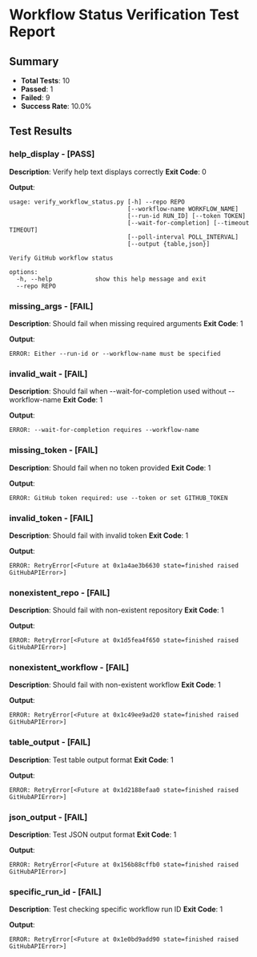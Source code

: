 
# Workflow Status Verification Test Report

## Summary
- **Total Tests**: 10
- **Passed**: 1
- **Failed**: 9
- **Success Rate**: 10.0%

## Test Results


### help_display - [PASS]
**Description**: Verify help text displays correctly
**Exit Code**: 0

**Output**:
```
usage: verify_workflow_status.py [-h] --repo REPO
                                 [--workflow-name WORKFLOW_NAME]
                                 [--run-id RUN_ID] [--token TOKEN]
                                 [--wait-for-completion] [--timeout TIMEOUT]
                                 [--poll-interval POLL_INTERVAL]
                                 [--output {table,json}]

Verify GitHub workflow status

options:
  -h, --help            show this help message and exit
  --repo REPO         
```


### missing_args - [FAIL]
**Description**: Should fail when missing required arguments
**Exit Code**: 1

**Output**:
```
ERROR: Either --run-id or --workflow-name must be specified

```


### invalid_wait - [FAIL]
**Description**: Should fail when --wait-for-completion used without --workflow-name
**Exit Code**: 1

**Output**:
```
ERROR: --wait-for-completion requires --workflow-name

```


### missing_token - [FAIL]
**Description**: Should fail when no token provided
**Exit Code**: 1

**Output**:
```
ERROR: GitHub token required: use --token or set GITHUB_TOKEN

```


### invalid_token - [FAIL]
**Description**: Should fail with invalid token
**Exit Code**: 1

**Output**:
```
ERROR: RetryError[<Future at 0x1a4ae3b6630 state=finished raised 
GitHubAPIError>]

```


### nonexistent_repo - [FAIL]
**Description**: Should fail with non-existent repository
**Exit Code**: 1

**Output**:
```
ERROR: RetryError[<Future at 0x1d5fea4f650 state=finished raised 
GitHubAPIError>]

```


### nonexistent_workflow - [FAIL]
**Description**: Should fail with non-existent workflow
**Exit Code**: 1

**Output**:
```
ERROR: RetryError[<Future at 0x1c49ee9ad20 state=finished raised 
GitHubAPIError>]

```


### table_output - [FAIL]
**Description**: Test table output format
**Exit Code**: 1

**Output**:
```
ERROR: RetryError[<Future at 0x1d2188efaa0 state=finished raised 
GitHubAPIError>]

```


### json_output - [FAIL]
**Description**: Test JSON output format
**Exit Code**: 1

**Output**:
```
ERROR: RetryError[<Future at 0x156b88cffb0 state=finished raised 
GitHubAPIError>]

```


### specific_run_id - [FAIL]
**Description**: Test checking specific workflow run ID
**Exit Code**: 1

**Output**:
```
ERROR: RetryError[<Future at 0x1e0bd9add90 state=finished raised 
GitHubAPIError>]

```

